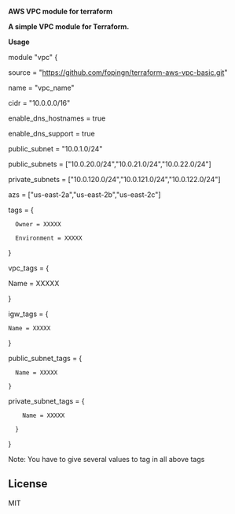 **AWS VPC module for terraform**

**A simple VPC module for Terraform.**

**Usage**

module &quot;vpc&quot; {

source = &quot;https://github.com/fopingn/terraform-aws-vpc-basic.git&quot;

name = &quot;vpc\_name&quot;

cidr = &quot;10.0.0.0/16&quot;

enable\_dns\_hostnames = true

enable\_dns\_support = true

public\_subnet = &quot;10.0.1.0/24&quot;

public\_subnets = [&quot;10.0.20.0/24&quot;,&quot;10.0.21.0/24&quot;,&quot;10.0.22.0/24&quot;]

private\_subnets = [&quot;10.0.120.0/24&quot;,&quot;10.0.121.0/24&quot;,&quot;10.0.122.0/24&quot;]

azs = [&quot;us-east-2a&quot;,&quot;us-east-2b&quot;,&quot;us-east-2c&quot;]

tags = {

      Owner = XXXXX

      Environment = XXXXX

}

vpc\_tags = {

  Name = XXXXX

  }

igw\_tags = {

    Name = XXXXX

  }

public\_subnet\_tags = {

      Name = XXXXX

    }

private\_subnet\_tags = {

        Name = XXXXX

      }

}

Note: You have to give several values to tag in all above tags

## License

MIT

